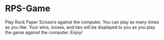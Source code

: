 # RPS-Game
Play Rock Paper Scissors against the computer. You can play as many times as you like. Your wins, losses, and ties will be displayed to you as you play the game against the computer. Enjoy!
